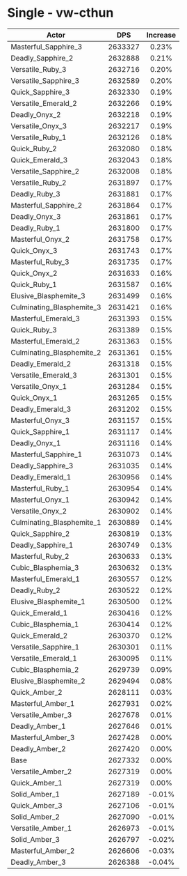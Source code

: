 # Single - vw-cthun
| Actor | DPS | Increase |
|---|:---:|:---:|
|Masterful_Sapphire_3|2633327|0.23%|
|Deadly_Sapphire_2|2632888|0.21%|
|Versatile_Ruby_3|2632716|0.20%|
|Versatile_Sapphire_3|2632589|0.20%|
|Quick_Sapphire_3|2632330|0.19%|
|Versatile_Emerald_2|2632266|0.19%|
|Deadly_Onyx_2|2632218|0.19%|
|Versatile_Onyx_3|2632217|0.19%|
|Versatile_Ruby_1|2632126|0.18%|
|Quick_Ruby_2|2632080|0.18%|
|Quick_Emerald_3|2632043|0.18%|
|Versatile_Sapphire_2|2632008|0.18%|
|Versatile_Ruby_2|2631897|0.17%|
|Deadly_Ruby_3|2631881|0.17%|
|Masterful_Sapphire_2|2631864|0.17%|
|Deadly_Onyx_3|2631861|0.17%|
|Deadly_Ruby_1|2631800|0.17%|
|Masterful_Onyx_2|2631758|0.17%|
|Quick_Onyx_3|2631743|0.17%|
|Masterful_Ruby_3|2631735|0.17%|
|Quick_Onyx_2|2631633|0.16%|
|Quick_Ruby_1|2631587|0.16%|
|Elusive_Blasphemite_3|2631499|0.16%|
|Culminating_Blasphemite_3|2631421|0.16%|
|Masterful_Emerald_3|2631393|0.15%|
|Quick_Ruby_3|2631389|0.15%|
|Masterful_Emerald_2|2631363|0.15%|
|Culminating_Blasphemite_2|2631361|0.15%|
|Deadly_Emerald_2|2631318|0.15%|
|Versatile_Emerald_3|2631301|0.15%|
|Versatile_Onyx_1|2631284|0.15%|
|Quick_Onyx_1|2631265|0.15%|
|Deadly_Emerald_3|2631202|0.15%|
|Masterful_Onyx_3|2631157|0.15%|
|Quick_Sapphire_1|2631117|0.14%|
|Deadly_Onyx_1|2631116|0.14%|
|Masterful_Sapphire_1|2631073|0.14%|
|Deadly_Sapphire_3|2631035|0.14%|
|Deadly_Emerald_1|2630956|0.14%|
|Masterful_Ruby_1|2630954|0.14%|
|Masterful_Onyx_1|2630942|0.14%|
|Versatile_Onyx_2|2630902|0.14%|
|Culminating_Blasphemite_1|2630889|0.14%|
|Quick_Sapphire_2|2630819|0.13%|
|Deadly_Sapphire_1|2630749|0.13%|
|Masterful_Ruby_2|2630633|0.13%|
|Cubic_Blasphemia_3|2630632|0.13%|
|Masterful_Emerald_1|2630557|0.12%|
|Deadly_Ruby_2|2630522|0.12%|
|Elusive_Blasphemite_1|2630500|0.12%|
|Quick_Emerald_1|2630416|0.12%|
|Cubic_Blasphemia_1|2630414|0.12%|
|Quick_Emerald_2|2630370|0.12%|
|Versatile_Sapphire_1|2630301|0.11%|
|Versatile_Emerald_1|2630095|0.11%|
|Cubic_Blasphemia_2|2629739|0.09%|
|Elusive_Blasphemite_2|2629494|0.08%|
|Quick_Amber_2|2628111|0.03%|
|Masterful_Amber_1|2627931|0.02%|
|Versatile_Amber_3|2627678|0.01%|
|Deadly_Amber_1|2627646|0.01%|
|Masterful_Amber_3|2627428|0.00%|
|Deadly_Amber_2|2627420|0.00%|
|Base|2627332|0.00%|
|Versatile_Amber_2|2627319|0.00%|
|Quick_Amber_1|2627319|0.00%|
|Solid_Amber_1|2627189|-0.01%|
|Quick_Amber_3|2627106|-0.01%|
|Solid_Amber_2|2627090|-0.01%|
|Versatile_Amber_1|2626973|-0.01%|
|Solid_Amber_3|2626797|-0.02%|
|Masterful_Amber_2|2626606|-0.03%|
|Deadly_Amber_3|2626388|-0.04%|
